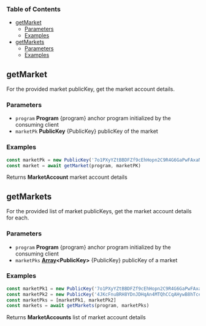 <!-- Generated by documentation.js. Update this documentation by updating the source code. -->

### Table of Contents

*   [getMarket][1]
    *   [Parameters][2]
    *   [Examples][3]
*   [getMarkets][4]
    *   [Parameters][5]
    *   [Examples][6]

## getMarket

For the provided market publicKey, get the market account details.

### Parameters

*   `program` **Program** {program} anchor program initialized by the consuming client
*   `marketPk` **PublicKey** {PublicKey} publicKey of the market

### Examples

```javascript
const marketPk = new PublicKey('7o1PXyYZtBBDFZf9cEhHopn2C9R4G6GaPwFAxaNWM33D')
const market = await getMarket(program, marketPK)
```

Returns **MarketAccount** market account details

## getMarkets

For the provided list of market publicKeys, get the market account details for each.

### Parameters

*   `program` **Program** {program} anchor program initialized by the consuming client
*   `marketPks` **[Array][7]\<PublicKey>** {PublicKey} publicKey of a market

### Examples

```javascript
const marketPk1 = new PublicKey('7o1PXyYZtBBDFZf9cEhHopn2C9R4G6GaPwFAxaNWM33D')
const marketPk2 = new PublicKey('4JKcFnuBRH8YDnJDHqAn4MTQhCCqAHywB8hTceu4bc2h')
const marketPks = [marketPk1, marketPk2]
const markets = await getMarkets(program, marketPks)
```

Returns **MarketAccounts** list of market account details

[1]: #getmarket

[2]: #parameters

[3]: #examples

[4]: #getmarkets

[5]: #parameters-1

[6]: #examples-1

[7]: https://developer.mozilla.org/docs/Web/JavaScript/Reference/Global_Objects/Array
